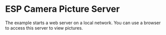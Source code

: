 # ESP Camera Picture Server

The example starts a web server on a local network. You can use a browser to access this server to view pictures.
